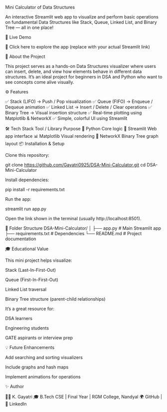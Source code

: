Mini Calculator of Data Structures

An interactive Streamlit web app to visualize and perform basic operations on fundamental Data Structures like Stack, Queue, Linked List, and Binary Tree — all in one place!

🚀 Live Demo

🔗 Click here to explore the app
 (replace with your actual Streamlit link)

🧠 About the Project

This project serves as a hands-on Data Structures visualizer where users can insert, delete, and view how elements behave in different data structures.
It’s an ideal project for beginners in DSA and Python who want to see concepts come alive visually.

⚙️ Features

✅ Stack (LIFO) → Push / Pop visualization
✅ Queue (FIFO) → Enqueue / Dequeue animation
✅ Linked List → Insert / Delete / Clear operations
✅ Binary Tree → Visual insertion structure
✅ Real-time plotting using Matplotlib & NetworkX
✅ Simple, colorful UI using Streamlit

🛠️ Tech Stack
Tool / Library	Purpose
🐍 Python	Core logic
🎨 Streamlit	Web app interface
📊 Matplotlib	Visual rendering
🌿 NetworkX	Binary Tree graph layout
📦 Installation & Setup

Clone this repository:

git clone https://github.com/Gayatri0925/DSA-Mini-Calculator.git
cd DSA-Mini-Calculator


Install dependencies:

pip install -r requirements.txt


Run the app:

streamlit run app.py


Open the link shown in the terminal (usually http://localhost:8501).

📁 Folder Structure
DSA-Mini-Calculator/
│
├── app.py               # Main Streamlit app
├── requirements.txt     # Dependencies
└── README.md            # Project documentation

🎓 Educational Value

This mini project helps visualize:

Stack (Last-In-First-Out)

Queue (First-In-First-Out)

Linked List traversal

Binary Tree structure (parent-child relationships)

It’s a great resource for:

DSA learners

Engineering students

GATE aspirants or interview prep

💡 Future Enhancements

Add searching and sorting visualizers

Include graphs and hash maps

Implement animations for operations

✨ Author

👩‍💻 K. Gayatri
🎓 B.Tech CSE | Final Year | RGM College, Nandyal
🌍 GitHub
 | 💼 LinkedIn